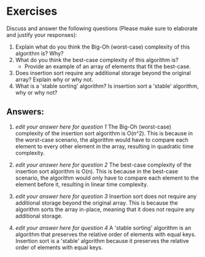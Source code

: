 # Exercises

Discuss and answer the following questions (Please make sure to elaborate and justify your responses):

1. Explain what do you think the Big-Oh (worst-case) complexity of this algorithm is? Why?
2. What do you think the best-case complexity of this algorithm is?
   - Provide an example of an array of elements that fit the best-case.
3. Does insertion sort require any additional storage beyond the original array? Explain why or why not.
4. What is a 'stable sorting' algorithm? Is insertion sort a 'stable' algorithm, why or why not?

## Answers:

1. *edit your answer here for question 1*
The Big-Oh (worst-case) complexity of the insertion sort algorithm is O(n^2). This is because in the worst-case scenario, the algorithm would have to compare each element to every other element in the array, resulting in quadratic time complexity.

2. *edit your answer here for question 2*
The best-case complexity of the insertion sort algorithm is O(n). This is because in the best-case scenario, the algorithm would only have to compare each element to the element before it, resulting in linear time complexity.

3. *edit your answer here for question 3*
Insertion sort does not require any additional storage beyond the original array. This is because the algorithm sorts the array in-place, meaning that it does not require any additional storage.

4. *edit your answer here for question 4*
A 'stable sorting' algorithm is an algorithm that preserves the relative order of elements with equal keys. Insertion sort is a 'stable' algorithm because it preserves the relative order of elements with equal keys.
